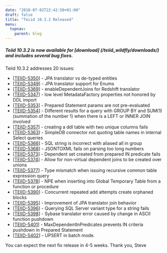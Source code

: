```yaml
---
date: "2018-07-02T22:42:50+01:00"
draft: false
title: "Teiid 10.3.2 Released"
menu:
  topnav:
    parent: blog
---
```


##### Teiid 10.3.2 is now available for [download] (/teiid_wildfly/downloads/) and includes several bug fixes.

<!--more-->

Teiid 10.3.2 addresses 20 issues:

<ul>
<li>[<a href='https://issues.redhat.com/browse/TEIID-5350'>TEIID-5350</a>] -         JPA translator vs de-typed entities
</li>
<li>[<a href='https://issues.redhat.com/browse/TEIID-5349'>TEIID-5349</a>] -         JPA translator support for Enums
</li>
<li>[<a href='https://issues.redhat.com/browse/TEIID-5369'>TEIID-5369</a>] -         enableDependentJoins for Redshift translator
</li>
<li>[<a href='https://issues.redhat.com/browse/TEIID-5347'>TEIID-5347</a>] -         low level MetadataFactory properties not honored by DDL import
</li>
<li>[<a href='https://issues.redhat.com/browse/TEIID-5353'>TEIID-5353</a>] -         Prepared Statement params are not pre-evaluated
</li>
<li>[<a href='https://issues.redhat.com/browse/TEIID-5354'>TEIID-5354</a>] -         Different results for a query with GROUP BY and SUM(1) (summation of the number 1) when there is a LEFT or INNER JOIN involved
</li>
<li>[<a href='https://issues.redhat.com/browse/TEIID-5357'>TEIID-5357</a>] -         creating a ddl table with two unique columns fails
</li>
<li>[<a href='https://issues.redhat.com/browse/TEIID-5363'>TEIID-5363</a>] -         SimpleDB connector not quoting table names in internal Select queries
</li>
<li>[<a href='https://issues.redhat.com/browse/TEIID-5366'>TEIID-5366</a>] -         SQL string is incorrect with aliased all in group
</li>
<li>[<a href='https://issues.redhat.com/browse/TEIID-5368'>TEIID-5368</a>] -         JSONTOXML fails on parsing too long numbers
</li>
<li>[<a href='https://issues.redhat.com/browse/TEIID-5373'>TEIID-5373</a>] -         Dependent set created from prepared IN predicate fails
</li>
<li>[<a href='https://issues.redhat.com/browse/TEIID-5374'>TEIID-5374</a>] -         Allow for non-virtual dependent joins to be created over unions 
</li>
<li>[<a href='https://issues.redhat.com/browse/TEIID-5377'>TEIID-5377</a>] -         Type mismatch when issuing recursive common table expression query
</li>
<li>[<a href='https://issues.redhat.com/browse/TEIID-5378'>TEIID-5378</a>] -         NPE when inserting into Global Temporary Table from a function or procedure
</li>
<li>[<a href='https://issues.redhat.com/browse/TEIID-5390'>TEIID-5390</a>] -         Concurrent repeated add attempts create orphaned blocks
</li>
<li>[<a href='https://issues.redhat.com/browse/TEIID-5395'>TEIID-5395</a>] -         Improvement of JPA translator join behavior
</li>
<li>[<a href='https://issues.redhat.com/browse/TEIID-5396'>TEIID-5396</a>] -         Querying SQL Server variant type for a string fails
</li>
<li>[<a href='https://issues.redhat.com/browse/TEIID-5398'>TEIID-5398</a>] -         Sybase translator error caused by change in ASCII function pushdown
</li>
<li>[<a href='https://issues.redhat.com/browse/TEIID-5401'>TEIID-5401</a>] -         MaxDependentInPredicates prevents IN criteria pushdown in Prepared Statement
</li>
<li>[<a href='https://issues.redhat.com/browse/TEIID-5402'>TEIID-5402</a>] -         UPSERT in batch mode.
</li>
</ul>
        
You can expect the next fix release in 4-5 weeks. Thank you, Steve 
